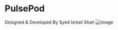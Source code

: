 # PulsePod
 
Designed & Developed By Syed Ismail Shah
![image](https://github.com/realismail04/PulsePod/assets/151588136/9c321672-701a-4754-acb3-655b7c0ba296)

